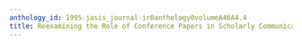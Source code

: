 ```yaml
---
anthology_id: 1995.jasis_journal-ir0anthology0volumeA46A4.4
title: Reexamining the Role of Conference Papers in Scholarly Communication
---
```

